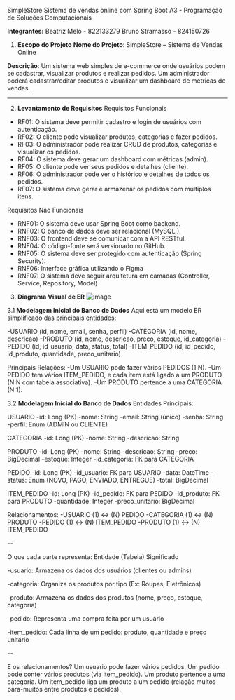SimpleStore
Sistema de vendas online com Spring Boot
A3 - Programação de Soluções Computacionais

**Integrantes:**
Beatriz Melo - 822133279
Bruno Stramasso - 824150726

1. **Escopo do Projeto**
**Nome do Projeto**: SimpleStore – Sistema de Vendas Online

**Descrição**:
Um sistema web simples de e-commerce onde usuários podem se cadastrar, visualizar produtos e realizar pedidos. Um administrador poderá cadastrar/editar produtos e visualizar um dashboard de métricas de vendas.

---

2. **Levantamento de Requisitos**
Requisitos Funcionais

- RF01: O sistema deve permitir cadastro e login de usuários com autenticação.
- RF02: O cliente pode visualizar produtos, categorias e fazer pedidos.
- RF03: O administrador pode realizar CRUD de produtos, categorias e visualizar os pedidos.
- RF04: O sistema deve gerar um dashboard com métricas (admin).
- RF05: O cliente pode ver seus pedidos e detalhes (cliente).
- RF06: O administrador pode ver o histórico e detalhes de todos os pedidos.
- RF07: O sistema deve gerar e armazenar os pedidos com múltiplos itens.

Requisitos Não Funcionais

- RNF01: O sistema deve usar Spring Boot como backend.
- RNF02: O banco de dados deve ser relacional (MySQL ).
- RNF03: O frontend deve se comunicar com a API RESTful.
- RNF04: O código-fonte será versionado no GitHub.
- RNF05: O sistema deve ser protegido com autenticação (Spring Security).
- RNF06: Interface gráfica utilizando o Figma
- RNF07:  O sistema deve seguir arquitetura em camadas (Controller, Service, Repository, Model)

3. **Diagrama Visual de ER**
![image](https://github.com/user-attachments/assets/d628bec9-d04f-4dbc-9ed1-a5bfd53e1762)


3.1 **Modelagem Inicial do Banco de Dados**
Aqui está um modelo ER simplificado das principais entidades:

-USUARIO (id, nome, email, senha, perfil)
-CATEGORIA (id, nome, descricao)
-PRODUTO (id, nome, descricao, preco, estoque, id_categoria)
-PEDIDO (id, id_usuario, data, status, total)
-ITEM_PEDIDO (id, id_pedido, id_produto, quantidade, preco_unitario)

Principais Relações:
-Um USUARIO pode fazer vários PEDIDOS (1:N).
-Um PEDIDO tem vários ITEM_PEDIDO, e cada item está ligado a um PRODUTO (N:N com tabela associativa).
-Um PRODUTO pertence a uma CATEGORIA (N:1).

3.2  **Modelagem Inicial do Banco de Dados**
Entidades Principais:

USUARIO
-id: Long (PK)
-nome: String
-email: String (único)
-senha: String
-perfil: Enum (ADMIN ou CLIENTE)

CATEGORIA
-id: Long (PK)
-nome: String
-descricao: String

PRODUTO
-id: Long (PK)
-nome: String
-descricao: String
-preco: BigDecimal
-estoque: Integer
-id_categoria: FK para CATEGORIA

PEDIDO
-id: Long (PK)
-id_usuario: FK para USUARIO
-data: DateTime
-status: Enum (NOVO, PAGO, ENVIADO, ENTREGUE)
-total: BigDecimal

ITEM_PEDIDO
-id: Long (PK)
-id_pedido: FK para PEDIDO
-id_produto: FK para PRODUTO
-quantidade: Integer
-preco_unitario: BigDecimal

Relacionamentos:
-USUARIO (1) ↔ (N) PEDIDO
-CATEGORIA (1) ↔ (N) PRODUTO
-PEDIDO (1) ↔ (N) ITEM_PEDIDO
-PRODUTO (1) ↔ (N) ITEM_PEDIDO

--

O que cada parte representa:
Entidade (Tabela) Significado

-usuario: Armazena os dados dos usuários (clientes ou admins)

-categoria: Organiza os produtos por tipo (Ex: Roupas, Eletrônicos)

-produto: Armazena os dados dos produtos (nome, preço, estoque, categoria)

-pedido: Representa uma compra feita por um usuário

-item_pedido: Cada linha de um pedido: produto, quantidade e preço unitário

--

E os relacionamentos?
Um usuario pode fazer vários pedidos.
Um pedido pode conter vários produtos (via item_pedido).
Um produto pertence a uma categoria.
Um item_pedido liga um produto a um pedido (relação muitos-para-muitos entre produtos e pedidos).
